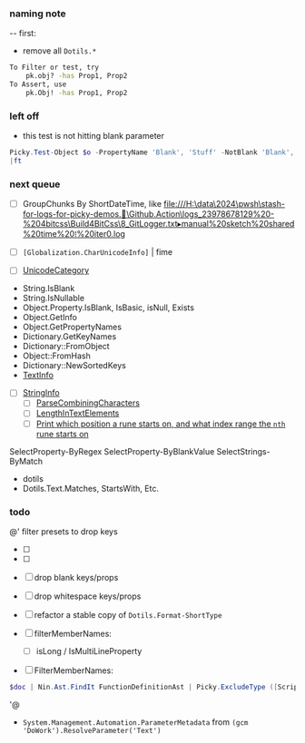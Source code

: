 ### naming note

-- first:
- remove all `Dotils.*`

```sh
To Filter or test, try
    pk.obj? -has Prop1, Prop2
To Assert, use
    pk.Obj! -has Prop1, Prop2
```

### left off

- this test is not hitting blank parameter
```ps1
Picky.Test-Object $o -PropertyName 'Blank', 'Stuff' -NotBlank 'Blank', 'df' -MissingPropery 'cat', 'dog'
|ft
```


### next queue

- [ ] GroupChunks By ShortDateTime, like <file:///H:\data\2024\pwsh\stash-for-logs-for-picky-demos.📁\Github.Action\logs_23978678129%20-%204bitcss\Build4BitCss\8_GitLogger.txt▸manual%20sketch%20shared%20time%20⁞%20iter0.log>


- [ ] `[Globalization.CharUnicodeInfo]` | fime
- [ ] [UnicodeCategory](https://learn.microsoft.com/en-us/dotnet/api/system.globalization.unicodecategory?view=net-8.0)
- String.IsBlank
- String.IsNullable
- Object.Property.IsBlank, IsBasic, isNull, Exists
- Object.GetInfo
- Object.GetPropertyNames
- Dictionary.GetKeyNames
- Dictionary::FromObject
- Object::FromHash
- Dictionary::NewSortedKeys
- [TextInfo](https://learn.microsoft.com/en-us/dotnet/api/system.globalization.textinfo?view=net-8.0)
- [ ] [StringInfo](https://learn.microsoft.com/en-us/dotnet/api/system.globalization.stringinfo?view=net-8.0)
  - [ ] [ParseCombiningCharacters](https://learn.microsoft.com/en-us/dotnet/api/system.globalization.stringinfo.parsecombiningcharacters?view=net-8.0)
  - [ ] [LengthInTextElements](https://learn.microsoft.com/en-us/dotnet/api/system.globalization.stringinfo.lengthintextelements?view=net-8.0)
  - [ ] [Print which position a rune starts on, and what index range the `nth` rune starts on](https://learn.microsoft.com/en-us/dotnet/api/system.globalization.stringinfo?view=net-8.0#examples)

SelectProperty-ByRegex
SelectProperty-ByBlankValue
SelectStrings-ByMatch

- dotils
- Dotils.Text.Matches, StartsWith, Etc.


### todo

@'
filter presets to drop keys
- [ ]   [System.Management.Automation.PSCmdlet]::CommonParameters
- [ ] [System.Management.Automation.PSCmdlet]::OptionalCommonParameters
- [ ] drop blank keys/props
- [ ] drop whitespace keys/props
- [ ] refactor a stable copy of `Dotils.Format-ShortType`

- [ ] filterMemberNames:
  - [ ] isLong / IsMultiLineProperty 
- [ ] FilterMemberNames:
```ps1
$doc | Nin.Ast.FindIt FunctionDefinitionAst | Picky.ExcludeType ([ScriptBlock], [Ast])

```    

'@

- `System.Management.Automation.ParameterMetadata` from `(gcm 'DoWork').ResolveParameter('Text')`